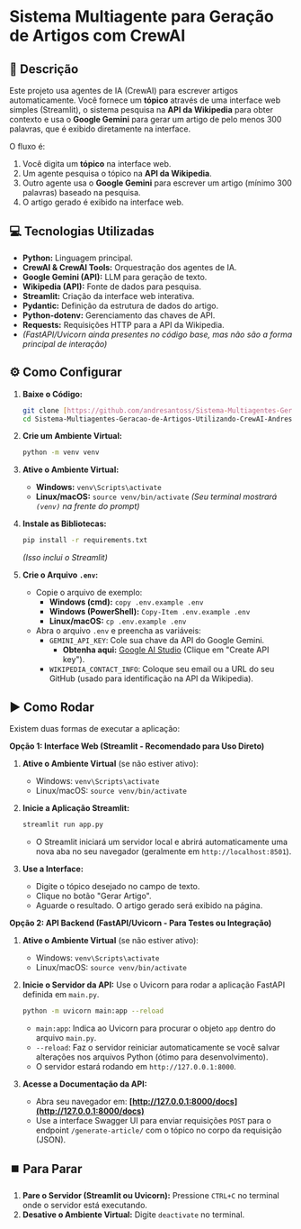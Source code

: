 # Sistema Multiagente para Geração de Artigos com CrewAI

## 🎯 Descrição

Este projeto usa agentes de IA (CrewAI) para escrever artigos automaticamente. Você fornece um **tópico** através de uma interface web simples (Streamlit), o sistema pesquisa na **API da Wikipedia** para obter contexto e usa o **Google Gemini** para gerar um artigo de pelo menos 300 palavras, que é exibido diretamente na interface.

O fluxo é:
1.  Você digita um **tópico** na interface web.
2.  Um agente pesquisa o tópico na **API da Wikipedia**.
3.  Outro agente usa o **Google Gemini** para escrever um artigo (mínimo 300 palavras) baseado na pesquisa.
4.  O artigo gerado é exibido na interface web.

## 💻 Tecnologias Utilizadas

* **Python:** Linguagem principal.
* **CrewAI & CrewAI Tools:** Orquestração dos agentes de IA.
* **Google Gemini (API):** LLM para geração de texto.
* **Wikipedia (API):** Fonte de dados para pesquisa.
* **Streamlit:** Criação da interface web interativa.
* **Pydantic:** Definição da estrutura de dados do artigo.
* **Python-dotenv:** Gerenciamento das chaves de API.
* **Requests:** Requisições HTTP para a API da Wikipedia.
* *(FastAPI/Uvicorn ainda presentes no código base, mas não são a forma principal de interação)*

## ⚙️ Como Configurar

1.  **Baixe o Código:**
    ```bash
    git clone [https://github.com/andresantoss/Sistema-Multiagentes-Geracao-de-Artigos-Utilizando-CrewAI-Andresantoss.git](https://github.com/andresantoss/Sistema-Multiagentes-Geracao-de-Artigos-Utilizando-CrewAI-Andresantoss.git)
    cd Sistema-Multiagentes-Geracao-de-Artigos-Utilizando-CrewAI-Andresantoss
    ```

2.  **Crie um Ambiente Virtual:**
    ```bash
    python -m venv venv
    ```

3.  **Ative o Ambiente Virtual:**
    * **Windows:** `venv\Scripts\activate`
    * **Linux/macOS:** `source venv/bin/activate`
    *(Seu terminal mostrará `(venv)` na frente do prompt)*

4.  **Instale as Bibliotecas:**
    ```bash
    pip install -r requirements.txt
    ```
    *(Isso inclui o Streamlit)*

5.  **Crie o Arquivo `.env`:**
    * Copie o arquivo de exemplo:
        * **Windows (cmd):** `copy .env.example .env`
        * **Windows (PowerShell):** `Copy-Item .env.example .env`
        * **Linux/macOS:** `cp .env.example .env`
    * Abra o arquivo `.env` e preencha as variáveis:
        * `GEMINI_API_KEY`: Cole sua chave da API do Google Gemini.
            * **Obtenha aqui:** [Google AI Studio](https://aistudio.google.com/app/apikey) (Clique em "Create API key").
        * `WIKIPEDIA_CONTACT_INFO`: Coloque seu email ou a URL do seu GitHub (usado para identificação na API da Wikipedia).

## ▶️ Como Rodar

Existem duas formas de executar a aplicação:

**Opção 1: Interface Web (Streamlit - Recomendado para Uso Direto)**

1.  **Ative o Ambiente Virtual** (se não estiver ativo):
    * Windows: `venv\Scripts\activate`
    * Linux/macOS: `source venv/bin/activate`

2.  **Inicie a Aplicação Streamlit:**
    ```bash
    streamlit run app.py
    ```
    * O Streamlit iniciará um servidor local e abrirá automaticamente uma nova aba no seu navegador (geralmente em `http://localhost:8501`).

3.  **Use a Interface:**
    * Digite o tópico desejado no campo de texto.
    * Clique no botão "Gerar Artigo".
    * Aguarde o resultado. O artigo gerado será exibido na página.

**Opção 2: API Backend (FastAPI/Uvicorn - Para Testes ou Integração)**

1.  **Ative o Ambiente Virtual** (se não estiver ativo):
    * Windows: `venv\Scripts\activate`
    * Linux/macOS: `source venv/bin/activate`

2.  **Inicie o Servidor da API:**
    Use o Uvicorn para rodar a aplicação FastAPI definida em `main.py`.
    ```bash
    python -m uvicorn main:app --reload
    ```
    * `main:app`: Indica ao Uvicorn para procurar o objeto `app` dentro do arquivo `main.py`.
    * `--reload`: Faz o servidor reiniciar automaticamente se você salvar alterações nos arquivos Python (ótimo para desenvolvimento).
    * O servidor estará rodando em `http://127.0.0.1:8000`.

3.  **Acesse a Documentação da API:**
    * Abra seu navegador em: **[http://127.0.0.1:8000/docs](http://127.0.0.1:8000/docs)**
    * Use a interface Swagger UI para enviar requisições `POST` para o endpoint `/generate-article/` com o tópico no corpo da requisição (JSON).

## ⏹️ Para Parar

1.  **Pare o Servidor (Streamlit ou Uvicorn):** Pressione `CTRL+C` no terminal onde o servidor está executando.
2.  **Desative o Ambiente Virtual:** Digite `deactivate` no terminal.
